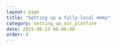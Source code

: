 ```yaml
---
layout: page
title: "Setting up a fully-local demo"
category: setting_up_our_platform
date: 2015-06-23 08:00:00
order: 4
---
```



